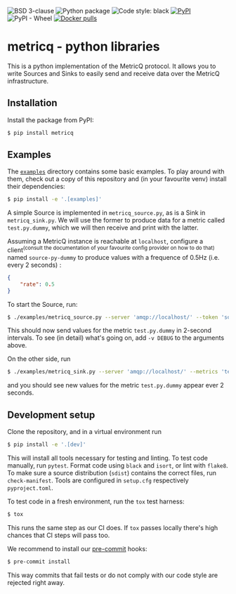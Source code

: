 ![BSD 3-clause](https://img.shields.io/badge/license-BSD%203--clause-blue.svg)
![Python package](https://github.com/metricq/metricq-python/workflows/Python%20package/badge.svg)
![Code style: black](https://img.shields.io/badge/code%20style-black-000000.svg)
[![PyPI](https://img.shields.io/pypi/v/metricq)](https://pypi.org/project/metricq/)
![PyPI - Wheel](https://img.shields.io/pypi/wheel/metricq)
[![Docker pulls](https://img.shields.io/docker/pulls/metricq/metricq-python.svg)](https://hub.docker.com/r/metricq/metricq-python)

# metricq - python libraries

This is a python implementation of the MetricQ protocol.
It allows you to write Sources and Sinks to easily send and receive data over
the MetricQ infrastructure.

## Installation

Install the package from PyPI:

```sh
$ pip install metricq
```

## Examples

The [`examples`](/tree/master/examples/) directory contains some basic
examples.
To play around with them, check out a copy of this repository and (in your
favourite venv) install their dependencies:

```sh
$ pip install -e '.[examples]'
```

A simple Source is implemented in `metricq_source.py`, as is a Sink in `metricq_sink.py`.
We will use the former to produce data for a metric called `test.py.dummy`, which we
will then receive and print with the latter.

Assuming a MetricQ instance is reachable at `localhost`, configure a
client<sup>(consult the documentation of your favourite config provider on how
to do that)</sup> named `source-py-dummy` to produce values with a frequence of
0.5Hz (i.e. every 2 seconds) :

```json
{
    "rate": 0.5
}
```

To start the Source, run:

```sh
$ ./examples/metricq_source.py --server 'amqp://localhost/' --token 'source-py-dummy'
```

This should now send values for the metric `test.py.dummy` in 2-second intervals.
To see (in detail) what's going on, add `-v DEBUG` to the arguments above.

On the other side, run

```sh
$ ./examples/metricq_sink.py --server 'amqp://localhost/' --metrics 'test.py.dummy'
```

and you should see new values for the metric `test.py.dummy` appear ever 2 seconds.

## Development setup

Clone the repository, and in a virtual environment run

```sh
$ pip install -e '.[dev]'
```

This will install all tools necessary for testing and linting.
To test code manually, run `pytest`.
Format code using `black` and `isort`, or lint with `flake8`.
To make sure a source distribution (`sdist`) contains the correct files, run `check-manifest`.
Tools are configured in `setup.cfg` respectively `pyproject.toml`.

To test code in a fresh environment, run the `tox` test harness:

```sh
$ tox
```

This runs the same step as our CI does.
If `tox` passes locally there's high chances that CI steps will pass too.

We recommend to install our [pre-commit](https://pre-commit.com) hooks:

```sh
$ pre-commit install
```

This way commits that fail tests or do not comply with our code style are rejected right away.
